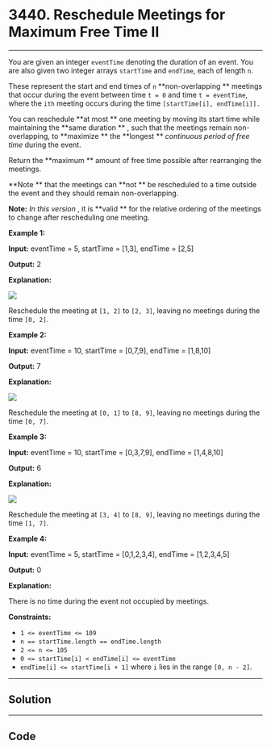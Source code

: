 # 3440. Reschedule Meetings for Maximum Free Time II

---

You are given an integer `eventTime` denoting the duration of an event. You are also given two integer arrays `startTime` and `endTime`, each of length `n`.

These represent the start and end times of `n` **non-overlapping ** meetings that occur during the event between time `t = 0` and time `t = eventTime`, where the `ith` meeting occurs during the time `[startTime[i], endTime[i]].`

You can reschedule **at most ** one meeting by moving its start time while maintaining the **same duration ** , such that the meetings remain non-overlapping, to **maximize ** the **longest ** _continuous period of free time_ during the event.

Return the **maximum ** amount of free time possible after rearranging the meetings.

**Note ** that the meetings can **not ** be rescheduled to a time outside the event and they should remain non-overlapping.

**Note:** _In this version_ , it is **valid ** for the relative ordering of the meetings to change after rescheduling one meeting.

 

**Example 1:**

**Input:** eventTime = 5, startTime = [1,3], endTime = [2,5]

**Output:** 2

**Explanation:**

![](https://assets.leetcode.com/uploads/2024/12/22/example0_rescheduled.png)

Reschedule the meeting at `[1, 2]` to `[2, 3]`, leaving no meetings during the time `[0, 2]`.

**Example 2:**

**Input:** eventTime = 10, startTime = [0,7,9], endTime = [1,8,10]

**Output:** 7

**Explanation:**

![](https://assets.leetcode.com/uploads/2024/12/22/rescheduled_example0.png)

Reschedule the meeting at `[0, 1]` to `[8, 9]`, leaving no meetings during the time `[0, 7]`.

**Example 3:**

**Input:** eventTime = 10, startTime = [0,3,7,9], endTime = [1,4,8,10]

**Output:** 6

**Explanation:**

**![](https://assets.leetcode.com/uploads/2025/01/28/image3.png)**

Reschedule the meeting at `[3, 4]` to `[8, 9]`, leaving no meetings during the time `[1, 7]`.

**Example 4:**

**Input:** eventTime = 5, startTime = [0,1,2,3,4], endTime = [1,2,3,4,5]

**Output:** 0

**Explanation:**

There is no time during the event not occupied by meetings.

 

**Constraints:**

  * `1 <= eventTime <= 109`
  * `n == startTime.length == endTime.length`
  * `2 <= n <= 105`
  * `0 <= startTime[i] < endTime[i] <= eventTime`
  * `endTime[i] <= startTime[i + 1]` where `i` lies in the range `[0, n - 2]`.

---

## Solution



---

## Code
```python


```